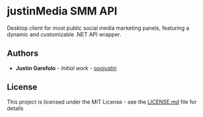 # justinMedia SMM API

Desktop client for most public social media marketing panels, featuring a dynamic and customizable .NET API wrapper.

## Authors

* **Justin Garofolo** - *Initial work* - [ooojustin](https://github.com/ooojustin)

## License

This project is licensed under the MIT License - see the [LICENSE.md](LICENSE.md) file for details